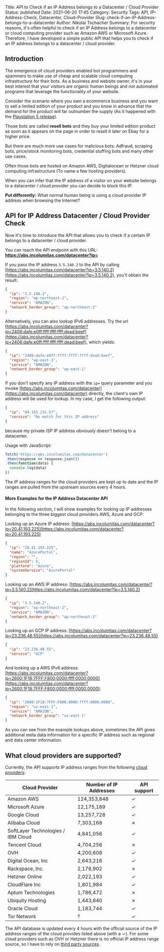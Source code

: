 Title: API to Check if an IP Address belongs to a Datacenter / Cloud Provider
Status: published
Date: 2021-06-20 17:45
Category: Security
Tags: API, IP-Address-Check, Datacenter, Cloud-Provider
Slug: check-if-an-IP-Address-belongs-to-a-datacenter
Author: Nikolai Tschacher
Summary: For security reasons, it's often helpful to check if an IP Address belongs to a datacenter or cloud computing provider such as Amazon AWS or Microsoft Azure. Therefore, I have developed a simple public API that helps you to check if an IP address belongs to a datacenter / cloud provider.

## Introduction

The emergence of cloud providers enabled bot programmers and spammers to make use of cheap and scalable cloud computing infrastructure for their bots. As a business and website owner, it's in your best interest that your visitors are organic human beings and not automated programs that leverage the functionality of your website.

Consider the scenario where you own a ecommerce business and you want to sell a limited edition of your product and you know in advance that the demand for the product will far outnumber the supply (As it happened with the [Playstation 5 release](https://www.businessinsider.com/playstation-5-launch-day-us-europe-flooded-by-reseller-bots-2020-11)).

Those bots are called **resell bots** and they buy your limited edition product as soon as it appears on the page in order to resell it later on Ebay for a higher price.

But there are much more use cases for malicious bots: Adfraud, scraping bots, price/stock monitoring bots, credential stuffing bots and many other use cases.

Often those bots are hosted on Amazon AWS, Digitalocean or Hetzner cloud computing infrastructure (To name a few hosting providers).

When you can infer that the IP address of a visitor on your website belongs to a datacenter / cloud provider you can decide to block this IP.

**Put differently:** What normal human being is using a cloud provider IP address when browsing the Internet?

## API for IP Address Datacenter / Cloud Provider Check

Now it's time to introduce the API that allows you to check if a certain IP belongs to a datacenter / cloud provider.

You can reach the API endpoint with this URL: **https://abs.incolumitas.com/datacenter?ip=**

If you pass the IP address `3.5.140.2` to the API by calling [https://abs.incolumitas.com/datacenter?ip=3.5.140.2](https://abs.incolumitas.com/datacenter?ip=3.5.140.2), you'll obtain the result:

```json
{
  "ip": "3.5.140.2",
  "region": "ap-northeast-2",
  "service": "AMAZON",
  "network_border_group": "ap-northeast-2"
}
```

Alternatively, you can also lookup IPv6 addresses. Try the url [https://abs.incolumitas.com/datacenter?ip=2406:dafe:e0ff:ffff:ffff:ffff:dead:beef](https://abs.incolumitas.com/datacenter?ip=2406:dafe:e0ff:ffff:ffff:ffff:dead:beef), which yields:

```json
{
  "ip": "2406:dafe:e0ff:ffff:ffff:ffff:dead:beef",
  "region": "ap-east-1",
  "service": "AMAZON",
  "network_border_group": "ap-east-1"
}
```

If you don't specify any IP address with the `ip=` query parameter and you invoke [https://abs.incolumitas.com/datacenter](https://abs.incolumitas.com/datacenter) directly, the client's own IP address will be used for lookup. In my case, I get the following output:

```json
{
  "ip": "84.155.231.57",
  "service": "No match for this IP address"
}
```

because my private ISP IP address obviously doesn't belong to a datacenter.

Usage with JavaScript:

```JavaScript
fetch('https://abs.incolumitas.com/datacenter') 
.then(response => response.json())
.then(function(data) {
  console.log(data)
})
```

The IP address ranges for the cloud providers are kept up to date and the IP ranges are pulled from the upstream sources every 4 hours.

#### More Examples for the IP Address Datacenter API

In the following section, I will show examples for looking up IP addresses belonging to the three biggest cloud providers AWS, Azure and GCP:

Looking up an Azure IP address: [https://abs.incolumitas.com/datacenter?ip=20.41.193.225](https://abs.incolumitas.com/datacenter?ip=20.41.193.225)

```json
{
  "ip": "20.41.193.225",
  "name": "AzurePortal",
  "region": "",
  "regionId": 0,
  "platform": "Azure",
  "systemService": "AzurePortal"
}
```

Looking up an AWS IP address: [https://abs.incolumitas.com/datacenter?ip=3.5.140.2](https://abs.incolumitas.com/datacenter?ip=3.5.140.2)

```json
{
  "ip": "3.5.140.2",
  "region": "ap-northeast-2",
  "service": "AMAZON",
  "network_border_group": "ap-northeast-2"
}
```

Looking up an GCP IP address: [https://abs.incolumitas.com/datacenter?ip=23.236.48.55](https://abs.incolumitas.com/datacenter?ip=23.236.48.55)

```json
{
  "ip": "23.236.48.55",
  "service": "GCP"
}
```

And looking up a AWS IPv6 address: [https://abs.incolumitas.com/datacenter?ip=2600:1F18:7FFF:F800:0000:ffff:0000:0000](https://abs.incolumitas.com/datacenter?ip=2600:1F18:7FFF:F800:0000:ffff:0000:0000):

```json
{
  "ip": "2600:1F18:7FFF:F800:0000:ffff:0000:0000",
  "region": "us-east-1",
  "service": "AMAZON",
  "network_border_group": "us-east-1"
}
```

As you can see from the example lookups above, sometimes the API gives additional meta data information for a specific IP address such as regional and data center information.

## What cloud providers are supported?

Currently, the API supports IP address ranges from the following [cloud providers](https://udger.com/resources/datacenter-list):

| Cloud Provider                     | Number of IP Addresses | API support |
|------------------------------------|------------------------|-------------|
| Amazon AWS                         | 124,353,848            | ✓           |
| Microsoft Azure                    | 12,175,189             | ✓           |
| Google Cloud                       | 13,257,728             | ✓           |
| Alibaba Cloud                      | 7,303,168              | ✗           |
| SoftLayer Technologies / IBM Cloud | 4,841,056              | ✓           |
| Tencent Cloud                      | 4,704,256              | ✗           |
| OVH                                | 4,200,608              | ✓           |
| Digital Ocean, Inc                 | 2,643,216              | ✓           |
| Rackspace, Inc.                    | 2,178,902              | ✗           |
| Hetzner Online                     | 2,022,193              | ✓           |
| CloudFlare Inc                     | 1,801,984              | ✓           |
| Aptum Technologies                 | 1,786,472              | ✗           |
| Ubiquity Hosting                   | 1,443,840              | ✗           |
| Oracle Cloud                       | 1,183,744              | ✓           |
| Tor Network                        | ?                      | ✓           |

The API database is updated every 4 hours with the official source of the IP address ranges of the cloud provides listed above (with a ✓). For some cloud providers such as OVH or Hetzner there is no official IP address range source, so I have to rely on [third party sources](https://bgp.he.net/search?search%5Bsearch%5D=OVH&commit=Search).
